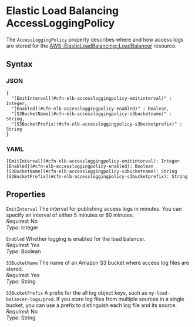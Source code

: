 # Elastic Load Balancing AccessLoggingPolicy<a name="aws-properties-ec2-elb-accessloggingpolicy"></a>

The `AccessLoggingPolicy` property describes where and how access logs are stored for the [AWS::ElasticLoadBalancing::LoadBalancer](aws-properties-ec2-elb.md) resource\.

## Syntax<a name="w4ab1c21c10d126c14c17b5"></a>

### JSON<a name="aws-properties-ec2-elb-accessloggingpolicy-syntax.json"></a>

```
{
  "[EmitInterval](#cfn-elb-accessloggingpolicy-emitinterval)" : Integer,
  "[Enabled](#cfn-elb-accessloggingpolicy-enabled)" : Boolean,
  "[S3BucketName](#cfn-elb-accessloggingpolicy-s3bucketname)" : String,
  "[S3BucketPrefix](#cfn-elb-accessloggingpolicy-s3bucketprefix)" : String
}
```

### YAML<a name="aws-properties-ec2-elb-accessloggingpolicy-syntax.yaml"></a>

```
[EmitInterval](#cfn-elb-accessloggingpolicy-emitinterval): Integer
[Enabled](#cfn-elb-accessloggingpolicy-enabled): Boolean
[S3BucketName](#cfn-elb-accessloggingpolicy-s3bucketname): String
[S3BucketPrefix](#cfn-elb-accessloggingpolicy-s3bucketprefix): String
```

## Properties<a name="w4ab1c21c10d126c14c17b7"></a>

`EmitInterval`  <a name="cfn-elb-accessloggingpolicy-emitinterval"></a>
The interval for publishing access logs in minutes\. You can specify an interval of either 5 minutes or 60 minutes\.  
*Required*: No  
*Type*: Integer

`Enabled`  <a name="cfn-elb-accessloggingpolicy-enabled"></a>
Whether logging is enabled for the load balancer\.  
*Required*: Yes  
*Type*: Boolean

`S3BucketName`  <a name="cfn-elb-accessloggingpolicy-s3bucketname"></a>
The name of an Amazon S3 bucket where access log files are stored\.  
*Required*: Yes  
*Type*: String

`S3BucketPrefix`  <a name="cfn-elb-accessloggingpolicy-s3bucketprefix"></a>
A prefix for the all log object keys, such as `my-load-balancer-logs/prod`\. If you store log files from multiple sources in a single bucket, you can use a prefix to distinguish each log file and its source\.  
*Required*: No  
*Type*: String